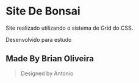 # Site De Bonsai
Site realizado utilizando o sistema de Grid do CSS.

Desenvolvido para estudo

## Made By Brian Oliveira
> Designed by Antonio

